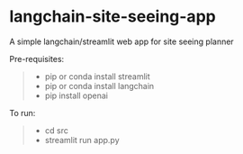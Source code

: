 # langchain-site-seeing-app
A simple langchain/streamlit web app for site seeing planner

Pre-requisites:
> - pip or conda install streamlit
> - pip or conda install langchain
> - pip install openai


To run:
> - cd src
> - streamlit run app.py
